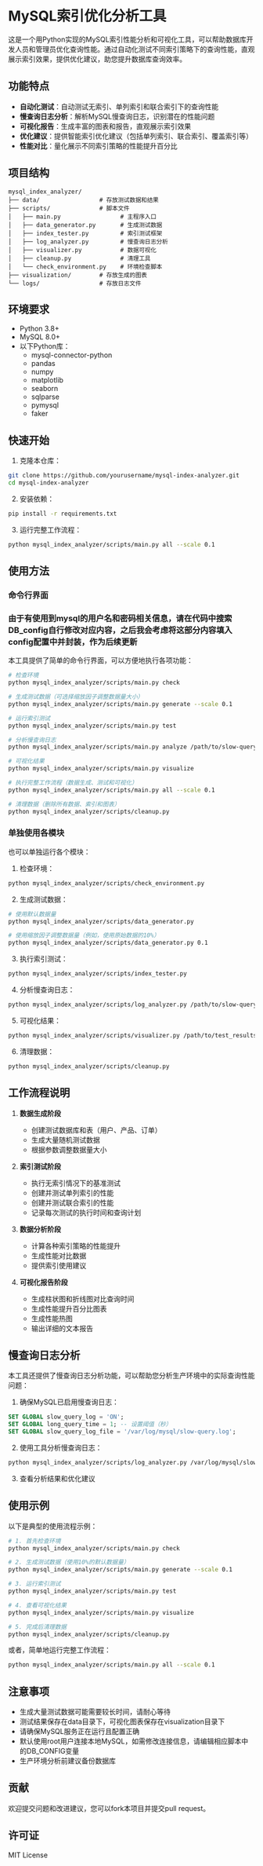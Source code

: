 # MySQL索引优化分析工具

这是一个用Python实现的MySQL索引性能分析和可视化工具，可以帮助数据库开发人员和管理员优化查询性能。通过自动化测试不同索引策略下的查询性能，直观展示索引效果，提供优化建议，助您提升数据库查询效率。

## 功能特点

- **自动化测试**：自动测试无索引、单列索引和联合索引下的查询性能
- **慢查询日志分析**：解析MySQL慢查询日志，识别潜在的性能问题
- **可视化报告**：生成丰富的图表和报告，直观展示索引效果
- **优化建议**：提供智能索引优化建议（包括单列索引、联合索引、覆盖索引等）
- **性能对比**：量化展示不同索引策略的性能提升百分比

## 项目结构

```
mysql_index_analyzer/
├── data/                 # 存放测试数据和结果
├── scripts/              # 脚本文件
│   ├── main.py                 # 主程序入口
│   ├── data_generator.py       # 生成测试数据
│   ├── index_tester.py         # 索引测试框架
│   ├── log_analyzer.py         # 慢查询日志分析
│   ├── visualizer.py           # 数据可视化
│   ├── cleanup.py              # 清理工具
│   └── check_environment.py    # 环境检查脚本
├── visualization/        # 存放生成的图表
└── logs/                 # 存放日志文件
```

## 环境要求

- Python 3.8+
- MySQL 8.0+
- 以下Python库：
  - mysql-connector-python
  - pandas
  - numpy
  - matplotlib
  - seaborn
  - sqlparse
  - pymysql
  - faker

## 快速开始

1. 克隆本仓库：
```bash
git clone https://github.com/yourusername/mysql-index-analyzer.git
cd mysql-index-analyzer
```

2. 安装依赖：
```bash
pip install -r requirements.txt
```

3. 运行完整工作流程：
```bash
python mysql_index_analyzer/scripts/main.py all --scale 0.1
```

## 使用方法

### 命令行界面

### 由于有使用到mysql的用户名和密码相关信息，请在代码中搜索DB_config自行修改对应内容，之后我会考虑将这部分内容填入config配置中并封装，作为后续更新

本工具提供了简单的命令行界面，可以方便地执行各项功能：

```bash
# 检查环境
python mysql_index_analyzer/scripts/main.py check

# 生成测试数据（可选择缩放因子调整数据量大小）
python mysql_index_analyzer/scripts/main.py generate --scale 0.1

# 运行索引测试
python mysql_index_analyzer/scripts/main.py test

# 分析慢查询日志
python mysql_index_analyzer/scripts/main.py analyze /path/to/slow-query.log

# 可视化结果
python mysql_index_analyzer/scripts/main.py visualize

# 执行完整工作流程（数据生成、测试和可视化）
python mysql_index_analyzer/scripts/main.py all --scale 0.1

# 清理数据（删除所有数据、索引和图表）
python mysql_index_analyzer/scripts/cleanup.py
```

### 单独使用各模块

也可以单独运行各个模块：

1. 检查环境：
```bash
python mysql_index_analyzer/scripts/check_environment.py
```

2. 生成测试数据：
```bash
# 使用默认数据量
python mysql_index_analyzer/scripts/data_generator.py

# 使用缩放因子调整数据量（例如，使用原始数据的10%）
python mysql_index_analyzer/scripts/data_generator.py 0.1
```

3. 执行索引测试：
```bash
python mysql_index_analyzer/scripts/index_tester.py
```

4. 分析慢查询日志：
```bash
python mysql_index_analyzer/scripts/log_analyzer.py /path/to/slow-query.log
```

5. 可视化结果：
```bash
python mysql_index_analyzer/scripts/visualizer.py /path/to/test_results.json
```

6. 清理数据：
```bash
python mysql_index_analyzer/scripts/cleanup.py
```

## 工作流程说明

1. **数据生成阶段**
   - 创建测试数据库和表（用户、产品、订单）
   - 生成大量随机测试数据
   - 根据参数调整数据量大小

2. **索引测试阶段**
   - 执行无索引情况下的基准测试
   - 创建并测试单列索引的性能
   - 创建并测试联合索引的性能
   - 记录每次测试的执行时间和查询计划

3. **数据分析阶段**
   - 计算各种索引策略的性能提升
   - 生成性能对比数据
   - 提供索引使用建议

4. **可视化报告阶段**
   - 生成柱状图和折线图对比查询时间
   - 生成性能提升百分比图表
   - 生成性能热图
   - 输出详细的文本报告

## 慢查询日志分析

本工具还提供了慢查询日志分析功能，可以帮助您分析生产环境中的实际查询性能问题：

1. 确保MySQL已启用慢查询日志：
```sql
SET GLOBAL slow_query_log = 'ON';
SET GLOBAL long_query_time = 1; -- 设置阈值（秒）
SET GLOBAL slow_query_log_file = '/var/log/mysql/slow-query.log';
```

2. 使用工具分析慢查询日志：
```bash
python mysql_index_analyzer/scripts/log_analyzer.py /var/log/mysql/slow-query.log
```

3. 查看分析结果和优化建议

## 使用示例

以下是典型的使用流程示例：

```bash
# 1. 首先检查环境
python mysql_index_analyzer/scripts/main.py check

# 2. 生成测试数据（使用10%的默认数据量）
python mysql_index_analyzer/scripts/main.py generate --scale 0.1

# 3. 运行索引测试
python mysql_index_analyzer/scripts/main.py test

# 4. 查看可视化结果
python mysql_index_analyzer/scripts/main.py visualize

# 5. 完成后清理数据
python mysql_index_analyzer/scripts/cleanup.py
```

或者，简单地运行完整工作流程：

```bash
python mysql_index_analyzer/scripts/main.py all --scale 0.1
```

## 注意事项

- 生成大量测试数据可能需要较长时间，请耐心等待
- 测试结果保存在data目录下，可视化图表保存在visualization目录下
- 请确保MySQL服务正在运行且配置正确
- 默认使用root用户连接本地MySQL，如需修改连接信息，请编辑相应脚本中的DB_CONFIG变量
- 生产环境分析前建议备份数据库

## 贡献

欢迎提交问题和改进建议，您可以fork本项目并提交pull request。

## 许可证

MIT License 
